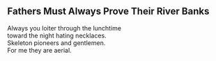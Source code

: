 Fathers Must Always Prove Their River Banks
-------------------------------------------
Always you loiter through the lunchtime  
toward the night hating necklaces.  
Skeleton pioneers and gentlemen.  
For me they are aerial.  
